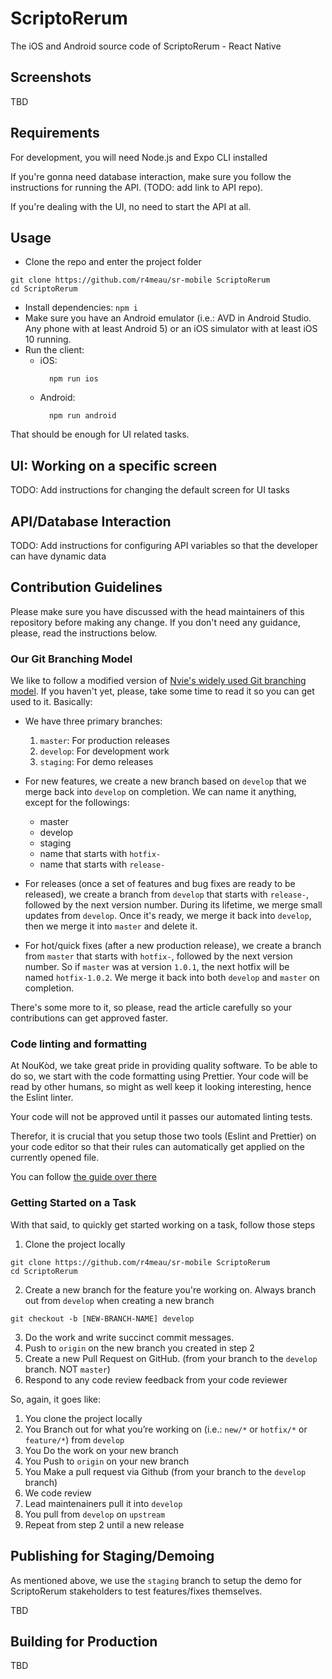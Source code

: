 # ScriptoRerum

The iOS and Android source code of ScriptoRerum - React Native

## Screenshots

TBD

## Requirements

For development, you will need Node.js and Expo CLI installed

If you're gonna need database interaction, make sure you follow the instructions for running the API. (TODO: add link to API repo).

If you're dealing with the UI, no need to start the API at all.

## Usage

- Clone the repo and enter the project folder
```
git clone https://github.com/r4meau/sr-mobile ScriptoRerum
cd ScriptoRerum
```
- Install dependencies: ```npm i```
- Make sure you have an Android emulator (i.e.: AVD in Android Studio. Any phone with at least Android 5) or an iOS simulator with at least iOS 10 running.
- Run the client:
  - iOS:
    ```
      npm run ios
    ```
  - Android:
    ```
      npm run android
    ```

That should be enough for UI related tasks.

## UI: Working on a specific screen

TODO: Add instructions for changing the default screen for UI tasks

## API/Database Interaction

TODO: Add instructions for configuring API variables so that the developer can have dynamic data

## Contribution Guidelines

Please make sure you have discussed with the head maintainers of this repository before making any change.
If you don't need any guidance, please, read the instructions below.

### Our Git Branching Model

We like to follow a modified version of [Nvie's widely used Git branching model](https://nvie.com/posts/a-successful-git-branching-model/). If you haven't yet, please, take some time to read it so you can get used to it. Basically:

- We have three primary branches: 
  1. `master`: For production releases
  2. `develop`: For development work
  3. `staging`: For demo releases

- For new features, we create a new branch based on `develop` that we merge back into `develop` on completion. We can name it anything, except for the followings:
    - master
    - develop
    - staging
    - name that starts with `hotfix-`
    - name that starts with `release-`
- For releases (once a set of features and bug fixes are ready to be released), we create a branch from `develop` that starts with `release-`, followed by the next version number. During its lifetime, we merge small updates from `develop`. Once it's ready, we merge it back into `develop`, then we merge it into `master` and delete it.
- For hot/quick fixes (after a new production release), we create a branch from `master` that starts with `hotfix-`, followed by the next version number. So if `master` was at version `1.0.1`, the next hotfix will be named `hotfix-1.0.2`. We merge it back into both `develop` and `master` on completion.

There's some more to it, so please, read the article carefully so your contributions can get approved faster.

### Code linting and formatting

At NouKòd, we take great pride in providing quality software. To be able to do so, we start with the code formatting using Prettier. Your code will be read by other humans, so might as well keep it looking interesting, hence the Eslint linter.

Your code will not be approved until it passes our automated linting tests.

Therefor, it is crucial that you setup those two tools (Eslint and Prettier) on your code editor so that their rules can automatically get applied on the currently opened file.

You can follow [the guide over there](https://medium.com/fullstack-with-react-native-aws-serverless-and/set-up-eslint-and-prettier-5e4131f9296f)

### Getting Started on a Task

With that said, to quickly get started working on a task, follow those steps
1. Clone the project locally
```
git clone https://github.com/r4meau/sr-mobile ScriptoRerum
cd ScriptoRerum
```
2. Create a new branch for the feature you're working on. Always branch out from `develop` when creating a new branch
```
git checkout -b [NEW-BRANCH-NAME] develop
```
3. Do the work and write succinct commit messages.
4. Push to `origin` on the new branch you created in step 2
5. Create a new Pull Request on GitHub. (from your branch to the `develop` branch. NOT `master`)
6. Respond to any code review feedback from your code reviewer

So, again, it goes like:
1. You clone the project locally
2. You Branch out for what you’re working on (i.e.: `new/*` or `hotfix/*` or `feature/*`) from `develop`
3. You Do the work on your new branch
4. You Push to `origin` on your new branch
5. You Make a pull request via Github (from your branch to the `develop` branch)
6. We code review
7. Lead maintenainers pull it into `develop`
8. You pull from `develop` on `upstream`
9. Repeat from step 2 until a new release

## Publishing for Staging/Demoing

As mentioned above, we use the `staging` branch to setup the demo for ScriptoRerum stakeholders to test features/fixes themselves.

TBD

## Building for Production

TBD
